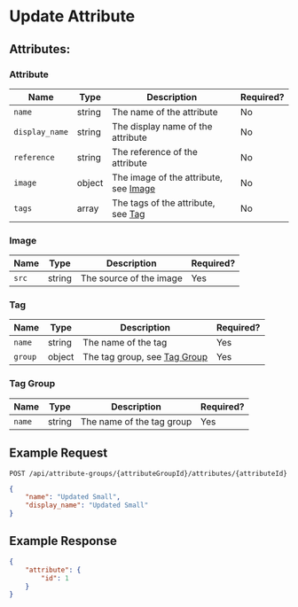 # Update Attribute

## Attributes:

### Attribute

| Name           | Type   | Description                                     | Required? |
|----------------|--------|-------------------------------------------------|-----------|
| `name`         | string | The name of the attribute                       | No        |
| `display_name` | string | The display name of the attribute               | No        |
| `reference`    | string | The reference of the attribute                  | No        |
| `image`        | object | The image of the attribute, see [Image](#image) | No        |
| `tags`         | array  | The tags of the attribute, see [Tag](#tag)      | No        |

### Image

| Name  | Type   | Description             | Required? |
|-------|--------|-------------------------|-----------|
| `src` | string | The source of the image | Yes       |

### Tag

| Name       | Type   | Description                                | Required? |
|------------|--------|--------------------------------------------|-----------|
| `name`     | string | The name of the tag                        | Yes       |
| `group`    | object | The tag group, see [Tag Group](#tag-group) | Yes       |

### Tag Group

| Name      | Type   | Description               | Required? |
|-----------|--------|---------------------------|-----------|
| `name`    | string | The name of the tag group | Yes       |

## Example Request

```http request
POST /api/attribute-groups/{attributeGroupId}/attributes/{attributeId}
```

```json lines
{
    "name": "Updated Small",
    "display_name": "Updated Small"
}
```

## Example Response

```json
{
    "attribute": {
        "id": 1
    }
}
```

